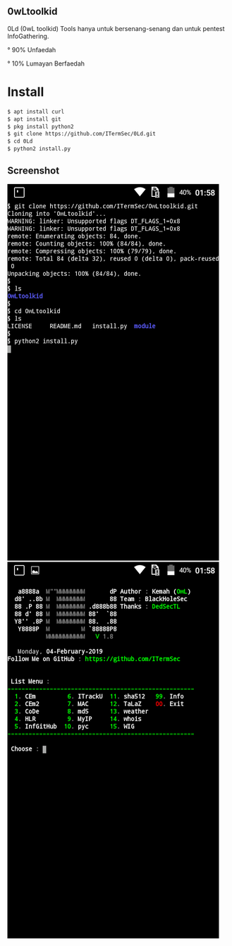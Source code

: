 ## 0wLtoolkid
0Ld (0wL toolkid) Tools hanya untuk bersenang-senang dan untuk pentest InfoGathering. 

° 90% Unfaedah

° 10% Lumayan Berfaedah
# Install
```bash
$ apt install curl
$ apt install git
$ pkg install python2
$ git clone https://github.com/ITermSec/0Ld.git
$ cd 0Ld
$ python2 install.py
```
## Screenshot
<img src="0Ld1.jpg"/>
<img src="0Ld2.jpg"/>
